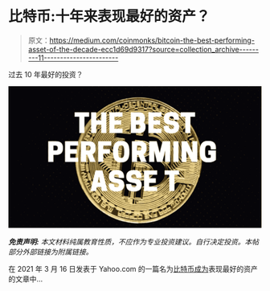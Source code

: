 # 比特币:十年来表现最好的资产？

> 原文：<https://medium.com/coinmonks/bitcoin-the-best-performing-asset-of-the-decade-ecc1d69d9317?source=collection_archive---------11----------------------->

过去 10 年最好的投资？

![](img/01ec4faf95a410ee5b5f924a3aa134f7.png)

***免责声明:*** *本文材料纯属教育性质，不应作为专业投资建议。自行决定投资。本帖部分外部链接为附属链接。*

在 2021 年 3 月 16 日发表于 Yahoo.com 的一篇名为[比特币成为](https://www.yahoo.com/video/bitcoin-becomes-best-performing-asset-132208120.html#:~:text=Benzinga-,Bitcoin%20Becomes%20Best%20Performing%20Asset%20Of%20The%20Decade%2C%20Returning,Times%20More%20Than%20Nasdaq%20100&text=After%20its%20recent%20surge%20to,of%20230%25%2C%20data%20shows.)表现最好的资产的文章中…